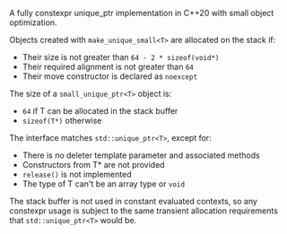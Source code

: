 A fully constexpr unique_ptr implementation in C++20 with small object optimization.

Objects created with `make_unique_small<T>` are allocated on the stack if:

 - Their size is not greater than `64 - 2 * sizeof(void*)`
 - Their required alignment is not greater than `64`
 - Their move constructor is declared as `noexcept`

The size of a `small_unique_ptr<T>` object is:

 - `64` if T can be allocated in the stack buffer
 - `sizeof(T*)` otherwise

The interface matches `std::unique_ptr<T>`, except for:

 - There is no deleter template parameter and associated methods
 - Constructors from T* are not provided
 - `release()` is not implemented
 - The type of T can't be an array type or `void`

The stack buffer is not used in constant evaluated contexts, so any constexpr usage
is subject to the same transient allocation requirements that `std::unique_ptr<T>` would be.

